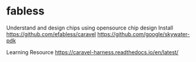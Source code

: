 # fabless
Understand and design chips using opensource chip design 
Install 
https://github.com/efabless/caravel 
https://github.com/google/skywater-pdk 

Learning Resource 
https://caravel-harness.readthedocs.io/en/latest/
